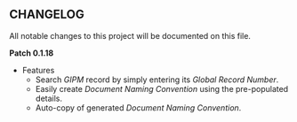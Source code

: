 CHANGELOG
---------
All notable changes to this project will be documented on this file.

**Patch 0.1.18**

* Features
    * Search _GIPM_ record by simply entering its _Global Record Number_.
    * Easily create _Document Naming Convention_ using the pre-populated details.
    * Auto-copy of generated _Document Naming Convention_.
